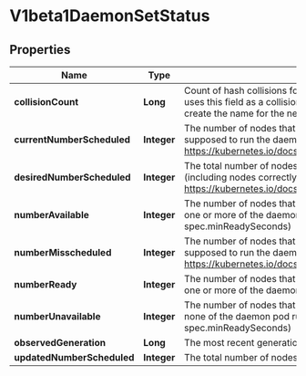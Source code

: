 
# V1beta1DaemonSetStatus

## Properties
Name | Type | Description | Notes
------------ | ------------- | ------------- | -------------
**collisionCount** | **Long** | Count of hash collisions for the DaemonSet. The DaemonSet controller uses this field as a collision avoidance mechanism when it needs to create the name for the newest ControllerRevision. |  [optional]
**currentNumberScheduled** | **Integer** | The number of nodes that are running at least 1 daemon pod and are supposed to run the daemon pod. More info: https://kubernetes.io/docs/concepts/workloads/controllers/daemonset/ | 
**desiredNumberScheduled** | **Integer** | The total number of nodes that should be running the daemon pod (including nodes correctly running the daemon pod). More info: https://kubernetes.io/docs/concepts/workloads/controllers/daemonset/ | 
**numberAvailable** | **Integer** | The number of nodes that should be running the daemon pod and have one or more of the daemon pod running and available (ready for at least spec.minReadySeconds) |  [optional]
**numberMisscheduled** | **Integer** | The number of nodes that are running the daemon pod, but are not supposed to run the daemon pod. More info: https://kubernetes.io/docs/concepts/workloads/controllers/daemonset/ | 
**numberReady** | **Integer** | The number of nodes that should be running the daemon pod and have one or more of the daemon pod running and ready. | 
**numberUnavailable** | **Integer** | The number of nodes that should be running the daemon pod and have none of the daemon pod running and available (ready for at least spec.minReadySeconds) |  [optional]
**observedGeneration** | **Long** | The most recent generation observed by the daemon set controller. |  [optional]
**updatedNumberScheduled** | **Integer** | The total number of nodes that are running updated daemon pod |  [optional]



